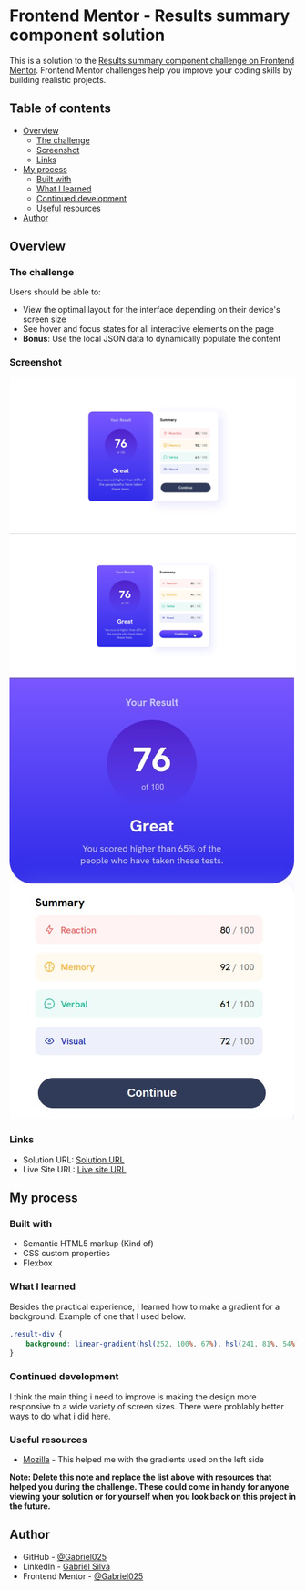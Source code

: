 # Frontend Mentor - Results summary component solution

This is a solution to the [Results summary component challenge on Frontend Mentor](https://www.frontendmentor.io/challenges/results-summary-component-CE_K6s0maV). Frontend Mentor challenges help you improve your coding skills by building realistic projects. 

## Table of contents

- [Overview](#overview)
  - [The challenge](#the-challenge)
  - [Screenshot](#screenshot)
  - [Links](#links)
- [My process](#my-process)
  - [Built with](#built-with)
  - [What I learned](#what-i-learned)
  - [Continued development](#continued-development)
  - [Useful resources](#useful-resources)
- [Author](#author)

## Overview

### The challenge

Users should be able to:

- View the optimal layout for the interface depending on their device's screen size
- See hover and focus states for all interactive elements on the page
- **Bonus**: Use the local JSON data to dynamically populate the content

### Screenshot

![](./screenshots/1440-Desktop.jpg)
![](./screenshots/Desktop-Active.jpg)
![](./screenshots/500-Mobile.jpg)

### Links

- Solution URL: [Solution URL](https://www.frontendmentor.io/solutions/kind-of-responsive-results-summary-CxrUXssY4c)
- Live Site URL: [Live site URL](https://gabriel025.github.io/results-summary/)

## My process

### Built with

- Semantic HTML5 markup (Kind of)
- CSS custom properties
- Flexbox

### What I learned

Besides the practical experience, I learned how to make a gradient for a background. Example of one that I used below.

```css
.result-div {
    background: linear-gradient(hsl(252, 100%, 67%), hsl(241, 81%, 54%));
}
```

### Continued development

I think the main thing i need to improve is making the design more responsive to a wide variety of screen sizes. There were problably better ways to do what i did here.

### Useful resources

- [Mozilla](https://developer.mozilla.org/en-US/docs/Web/CSS/gradient/linear-gradient) - This helped me with the gradients used on the left side

**Note: Delete this note and replace the list above with resources that helped you during the challenge. These could come in handy for anyone viewing your solution or for yourself when you look back on this project in the future.**

## Author

- GitHub - [@Gabriel025](https://www.your-site.com)
- LinkedIn - [Gabriel Silva](https://www.linkedin.com/in/gabriel-silva-9b84aa2b6/y)
- Frontend Mentor - [@Gabriel025](https://www.frontendmentor.io/profile/Gabriel025)


